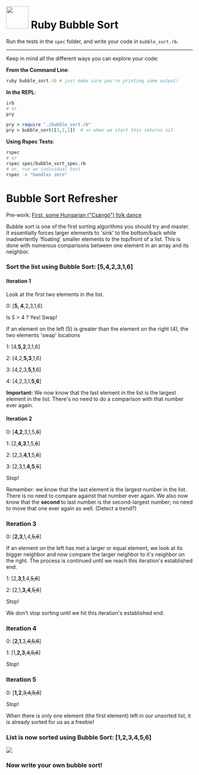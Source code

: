 # <img src="https://cloud.githubusercontent.com/assets/7833470/10899314/63829980-8188-11e5-8cdd-4ded5bcb6e36.png" height="60"> Ruby Bubble Sort

Run the tests in the `spec` folder, and write your code in `bubble_sort.rb`.

----

Keep in mind all the different ways you can explore your code:

**From the Command Line**:  
```ruby
ruby bubble_sort.rb # just make sure you're printing some output!
```

**In the REPL**:  
```ruby
irb
# or
pry
```

```ruby
pry > require "./bubble_sort.rb"
pry > bubble_sort([3,2,1])  # => when we start this returns nil
```

**Using Rspec Tests**:   
```bash
rspec
# or
rspec spec/bubble_sort_spec.rb
# or, run an individual test
rspec -e "handles zero"
```


# Bubble Sort Refresher
Pre-work: [First, some Hungarian ("Csángó") folk dance](https://www.youtube.com/watch?v=lyZQPjUT5B4)

Bubble sort is one of the first sorting algorithms you should try and master.  It essentially forces larger elements to 'sink' to the bottom/back while inadvertently 'floating' smaller elements to the top/front of a list.  This is done with numerous comparisons between one element in an array and its neighbor.  

### Sort the list using Bubble Sort: [5,4,2,3,1,6]

#### Iteration 1
Look at the first two elements in the list.

0: [**5, 4**,2,3,1,6]  

Is 5 > 4 ? Yes! Swap!

If an element on the left (5) is greater than the element on the right (4), the two elements 'swap' locations

1: [4,**5,2**,3,1,6]  

2: [4,2,**5,3**,1,6]  

3: [4,2,3,**5,1**,6]  

4: [4,2,3,1,**5,6**]  


**Important:** We now know that the last element in the list is the largest element in the list. There's no need to do a comparison with that number ever again.


#### Iteration 2

0: [**4,2**,3,1,5,~~6~~]

1:  [2,**4,3**,1,5,~~6~~]

2:  [2,3,**4,1**,5,~~6~~]

3:  [2,3,1,**4,5**,~~6~~]

Stop!

Remember: we know that the last element is the largest number in the list.  There is no need to compare against that number ever again.  We also now know that the **second** to last number is the second-largest number; no need to move that one ever again as well. (Detect a trend?)

### Iteration 3

0: [**2,3**,1,4,~~5,6~~]  

If an element on the left has met a larger or equal element, we look at its bigger neighbor and now compare the larger neighbor to it's neighbor on the right.  The process is continued until we reach this iteration's established end.

1: [2,**3,1**,4,~~5,6~~]

2: [2,1,**3,4**,~~5,6~~]

Stop!

We don't stop sorting until we hit this iteration's established end.

### Iteration 4

0: [**2,1**,3,~~4,5,6~~]

1: [1,**2,3**,~~4,5,6~~]

Stop!

### Iteration 5
0: [**1,2**,~~3,4,5,6~~]

Stop!

When there is only one element (the first element) left in our unsorted list, it is already sorted for us as a freebie!

### List is now sorted using Bubble Sort: [1,2,3,4,5,6]

![](http://cdn2.crunchify.com/wp-content/uploads/2013/01/BubbleSort-Algorithm-Crunchify.jpg)

### Now write your own bubble sort!
